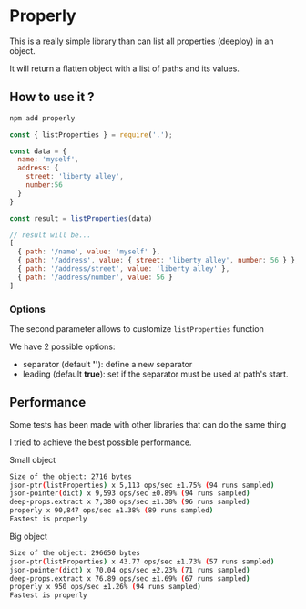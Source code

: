 # Properly

This is a really simple library than can list all properties (deeploy) in an object.

It will return a flatten object with a list of paths and its values.

## How to use it ?

```js
npm add properly
```

```js
const { listProperties } = require('.');

const data = {
  name: 'myself',
  address: {
    street: 'liberty alley',
    number:56
  }
}

const result = listProperties(data)

// result will be...
[
  { path: '/name', value: 'myself' },
  { path: '/address', value: { street: 'liberty alley', number: 56 } },
  { path: '/address/street', value: 'liberty alley' },
  { path: '/address/number', value: 56 }
]
```

### Options

The second parameter allows to customize `listProperties` function

We have 2 possible options:

- separator (default **'\'**): define a new separator
- leading (default **true**): set if the separator must be used at path's start.

## Performance

Some tests has been made with other libraries that can do the same thing

I tried to achieve the best possible performance.

Small object

```sh
Size of the object: 2716 bytes
json-ptr(listProperties) x 5,113 ops/sec ±1.75% (94 runs sampled)
json-pointer(dict) x 9,593 ops/sec ±0.89% (94 runs sampled)
deep-props.extract x 7,380 ops/sec ±1.38% (96 runs sampled)
properly x 90,847 ops/sec ±1.38% (89 runs sampled)
Fastest is properly
```

Big object

```sh
Size of the object: 296650 bytes
json-ptr(listProperties) x 43.77 ops/sec ±1.73% (57 runs sampled)
json-pointer(dict) x 70.04 ops/sec ±2.23% (71 runs sampled)
deep-props.extract x 76.89 ops/sec ±1.69% (67 runs sampled)
properly x 950 ops/sec ±1.26% (94 runs sampled)
Fastest is properly
```